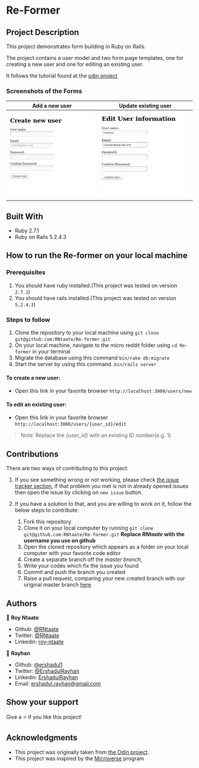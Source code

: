 # Re-Former

## Project Description
This project demonstrates form building in Ruby on Rails.

The project contains a user model and two form page templates, one for creating a new user and one for editing an existing user.

It follows the tutorial found at the [odin project](https://www.theodinproject.com/courses/ruby-on-rails/lessons/forms)


### Screenshots of the Forms
|Add a new user|Update existing user|
|-|-|
|![](images/screen2.png)|![](images/screen1.png)|
|||


## Built With

- Ruby 2.7.1
- Ruby on Rails 5.2.4.3

## How to run the Re-former on your local machine

### Prerequisites
1. You should have ruby installed.(This project was tested on version `2.7.1`)
1. You should have rails installed.(This project was tested on version `5.2.4.3`)
  
### Steps to follow
1. Clone the repository to your local machine using `git clone git@github.com:RNtaate/Re-former.git`
1. On your local machine, navigate to the micro reddit folder using `cd Re-former` in your terminal
1. Migrate the database using this command
`bin/rake db:migrate`
1. Start the server by using this command.
`bin/rails server`
#### To create a new user:
- Open this link in your favorite browser `http://localhost:3000/users/new`

#### To edit an existing user:
- Open this link in your favorite browser `http://localhost:3000/users/{user_id}/edit`
> Note: Replace the *{user_id}* with an existing ID number(e.g. 1)

## Contributions

  There are two ways of contributing to this project:

1.  If you see something wrong or not working, please check [the issue tracker section](https://github.com/RNtaate/Re-former/issues), if that problem you met is not in already opened issues then open the issue by clicking on `new issue` button.

2.  If you have a solution to that, and you are willing to work on it, follow the below steps to contribute:
    1.  Fork this repository
    1.  Clone it on your local computer by running `git clone git@github.com:RNtaate/Re-former.git` __Replace *RNtaate* with the username you use on github__
    1.  Open the cloned repository which appears as a folder on your local computer with your favorite code editor
    1.  Create a separate branch off the *master branch*,
    1.  Write your codes which fix the issue you found
    1.  Commit and push the branch you created
    1.  Raise a pull request, comparing your new created branch with our original master branch [here](https://github.com/RNtaate/Re-former)

## Authors

👤 **Roy Ntaate**

- Github: [@RNtaate](https://github.com/RNtaate)
- Twitter: [@RNtaate](https://twitter.com/RNtaate)
- Linkedin: [roy-ntaate](https://linkedin.com/in/roy-ntaate)

👤 **Rayhan**

- Github: [@ershadul1](https://github.com/ershadul1)
- Twitter: [@ErshadulRayhan](https://twitter.com/ErshadulRayhan)
- Linkedin: [ErshadulRayhan](https://www.linkedin.com/in/ershadul-hakim-rayhan-a5a17649/)
- Email:  ershadul.rayhan@gmail.com


## Show your support

Give a ⭐️ if you like this project!

## Acknowledgments
- This project was originally taken from [the Odin project](https://www.theodinproject.com/courses/ruby-on-rails/lessons/forms).
- This project was inspired by the [Microverse](https:www.microverse.org) program